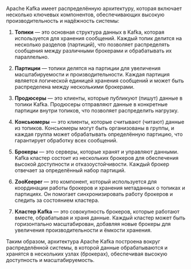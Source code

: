 Apache Kafka имеет распределённую архитектуру, которая включает несколько ключевых компонентов, обеспечивающих высокую производительность и надёжность системы:

1. **Топики** — это основная структура данных в Kafka, которая используется для хранения сообщений. Каждый топик делится на несколько разделов (партиций), что позволяет распределять сообщения между различными брокерами и обрабатывать их параллельно.

2. **Партиции** — топики делятся на партиции для увеличения масштабируемости и производительности. Каждая партиция является логической единицей хранения сообщений и может быть распределена между несколькими брокерами.

3. **Продюсеры** — это клиенты, которые публикуют (пишут) данные в топики Kafka. Продюсеры отправляют данные в конкретные партиции внутри топиков, что позволяет распределить нагрузку.

4. **Консьюмеры** — это клиенты, которые считывают (читают) данные из топиков. Консьюмеры могут быть организованы в группы, и каждая группа может обрабатывать определённую партицию, что гарантирует обработку всех сообщений.

5. **Брокеры** — это серверы, которые хранят и управляют данными. Kafka кластер состоит из нескольких брокеров для обеспечения высокой доступности и отказоустойчивости. Каждый брокер отвечает за определённый набор партиций.

6. **ZooKeeper** — это компонент, который используется для координации работы брокеров и хранения метаданных о топиках и партициях. Он помогает синхронизировать работу брокеров и следить за состоянием кластера.

7. **Кластер Kafka** — это совокупность брокеров, которые работают вместе, обрабатывая и храня данные. Каждый кластер может быть горизонтально масштабирован, добавляя новые брокеры для увеличения производительности и ёмкости хранения.

Таким образом, архитектура Apache Kafka построена вокруг распределённой системы, в которой данные обрабатываются и хранятся в нескольких узлах (брокерах), обеспечивая высокую доступность и масштабируемость.